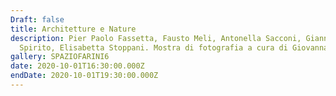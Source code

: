 ```yaml
---
Draft: false
title: Architetture e Nature
description: Pier Paolo Fassetta, Fausto Meli, Antonella Sacconi, Gianna
  Spirito, Elisabetta Stoppani. Mostra di fotografia a cura di Giovanna Lalatta
gallery: SPAZIOFARINI6
date: 2020-10-01T16:30:00.000Z
endDate: 2020-10-01T19:30:00.000Z
---
```

